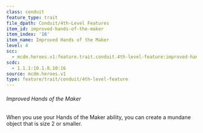 ```yaml
---
class: conduit
feature_type: trait
file_dpath: Conduit/4th-Level Features
item_id: improved-hands-of-the-maker
item_index: '16'
item_name: Improved Hands of the Maker
level: 4
scc:
  - mcdm.heroes.v1:feature.trait.conduit.4th-level-feature:improved-hands-of-the-maker
scdc:
  - 1.1.1:10.1.8.10:16
source: mcdm.heroes.v1
type: feature/trait/conduit/4th-level-feature
---
```


###### Improved Hands of the Maker

When you use your Hands of the Maker ability, you can create a mundane object that is size 2 or smaller.
